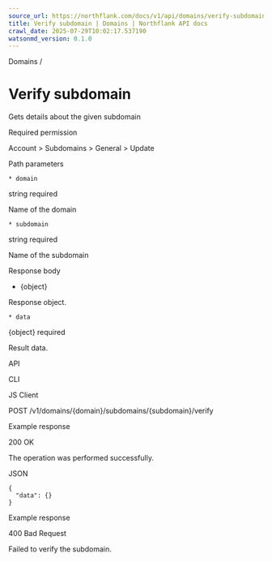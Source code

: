 ```yaml
---
source_url: https://northflank.com/docs/v1/api/domains/verify-subdomain
title: Verify subdomain | Domains | Northflank API docs
crawl_date: 2025-07-29T10:02:17.537190
watsonmd_version: 0.1.0
---
```


Domains / 

# Verify subdomain

Gets details about the given subdomain

Required permission

Account > Subdomains > General > Update

Path parameters

    * domain

string required

Name of the domain

    * subdomain

string required

Name of the subdomain




Response body

  * {object}

Response object.

    * data

{object} required

Result data.




API

CLI

JS Client

POST /v1/domains/{domain}/subdomains/{subdomain}/verify

Example response

200 OK

The operation was performed successfully.

JSON
    
    
    {
      "data": {}
    }

Example response

400 Bad Request

Failed to verify the subdomain.